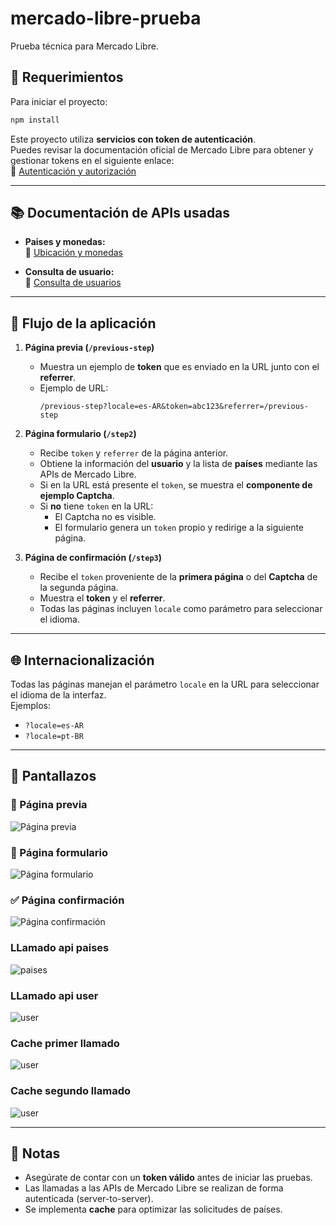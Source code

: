 # mercado-libre-prueba

Prueba técnica para Mercado Libre.

## 🚀 Requerimientos

Para iniciar el proyecto:

```bash
npm install
```

Este proyecto utiliza **servicios con token de autenticación**.  
Puedes revisar la documentación oficial de Mercado Libre para obtener y gestionar tokens en el siguiente enlace:  
🔗 [Autenticación y autorización](https://developers.mercadolibre.com.co/es_ar/autenticacion-y-autorizacion)

---

## 📚 Documentación de APIs usadas

- **Paises y monedas:**  
  🔗 [Ubicación y monedas](https://developers.mercadolibre.com.co/es_ar/ubicacion-y-monedas#close)

- **Consulta de usuario:**  
  🔗 [Consulta de usuarios](https://developers.mercadolibre.com.co/es_ar/consulta-usuarios)

---

## 📝 Flujo de la aplicación

1. **Página previa (`/previous-step`)**
   - Muestra un ejemplo de **token** que es enviado en la URL junto con el **referrer**.
   - Ejemplo de URL:
     ```
     /previous-step?locale=es-AR&token=abc123&referrer=/previous-step
     ```

2. **Página formulario (`/step2`)**
   - Recibe `token` y `referrer` de la página anterior.
   - Obtiene la información del **usuario** y la lista de **países** mediante las APIs de Mercado Libre.
   - Si en la URL está presente el `token`, se muestra el **componente de ejemplo Captcha**.
   - Si **no** tiene `token` en la URL:
     - El Captcha no es visible.
     - El formulario genera un `token` propio y redirige a la siguiente página.

3. **Página de confirmación (`/step3`)**
   - Recibe el `token` proveniente de la **primera página** o del **Captcha** de la segunda página.
   - Muestra el **token** y el **referrer**.
   - Todas las páginas incluyen `locale` como parámetro para seleccionar el idioma.

---

## 🌐 Internacionalización

Todas las páginas manejan el parámetro `locale` en la URL para seleccionar el idioma de la interfaz.  
Ejemplos:
- `?locale=es-AR`
- `?locale=pt-BR`

---

## 📸 Pantallazos

### 📍 Página previa
![Página previa](./assets/pagina-previa.png)

### 📝 Página formulario
![Página formulario](./assets/formulario.png)

### ✅ Página confirmación
![Página confirmación](./assets/pagina-confirmacion.png)

### LLamado api paises
![paises](./assets/paises.png)

### LLamado api user
![user](./assets/informacion.png)

### Cache primer llamado
![user](./assets/cache1.png)

### Cache segundo llamado
![user](./assets/cache2.png)

---

## 📌 Notas
- Asegúrate de contar con un **token válido** antes de iniciar las pruebas.
- Las llamadas a las APIs de Mercado Libre se realizan de forma autenticada (server-to-server).
- Se implementa **cache** para optimizar las solicitudes de países.

